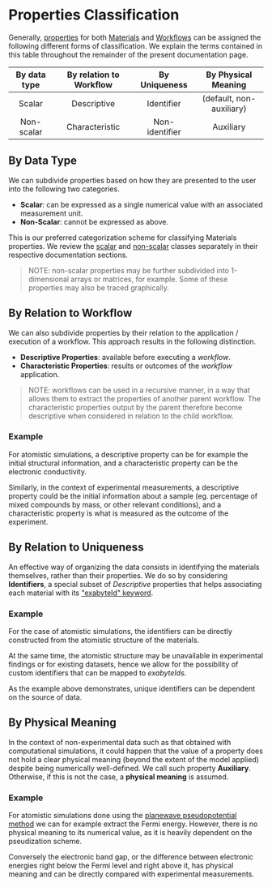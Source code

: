 # Properties Classification

Generally, [properties](overview.md) for both [Materials](/materials/overview.md) and [Workflows](/workflows/overview.md) can be assigned the following different forms of classification. We explain the terms contained in this table throughout the remainder of the present documentation page.

|  By data type | By relation to Workflow  | By Uniqueness   | By Physical Meaning      |
|:-------------:|:------------------------:|:---------------:|:------------------------:|
| Scalar        | Descriptive              | Identifier      | (default, non-auxiliary) |
| Non-scalar    | Characteristic           | Non-identifier  | Auxiliary                |

## By Data Type

We can subdivide properties based on how they are presented to the user into the following two categories.

- **Scalar**: can be expressed as a single numerical value with an associated measurement unit.
- **Non-Scalar**: cannot be expressed as above.

This is our preferred categorization scheme for classifying Materials properties. We review the [scalar](scalar/overview.md) and [non-scalar](non-scalar) classes separately in their respective documentation sections.

> NOTE: non-scalar properties may be further subdivided into 1-dimensional arrays or matrices, for example. Some of these properties may also be traced graphically.

## By Relation to Workflow

We can also subdivide properties by their relation to the application / execution of a workflow. This approach results in the following distinction. 

- **Descriptive Properties**: available before executing a *workflow*.
- **Characteristic Properties**: results or outcomes of the *workflow* application.

> NOTE: workflows can be used in a recursive manner, in a way that allows them to extract the properties of another parent workflow. The characteristic properties output by the parent therefore become descriptive when considered in relation to the child workflow. 

### Example 
    
For atomistic simulations, a descriptive property can be for example the initial structural information, and a characteristic property can be the electronic conductivity.

Similarly, in the context of experimental measurements, a descriptive property could be the initial information about a sample (eg. percentage of mixed compounds by mass, or other relevant conditions), and a characteristic property is what is measured as the outcome of the experiment.

## By Relation to Uniqueness

An effective way of organizing the data consists in identifying the materials themselves, rather than their properties. We do so by considering **Identifiers**, a special subset of *Descriptive* properties that helps associating each material with its ["exabyteId" keyword](/entities-general/data.md). 

### Example 

For the case of atomistic simulations, the identifiers can be directly constructed from the atomistic structure of the materials.

At the same time, the atomistic structure may be unavailable in experimental findings or for existing datasets, hence we allow for the possibility of custom identifiers that can be mapped to *exabyteIds*.

As the example above demonstrates, unique identifiers can be dependent on the source of data.  

## By Physical Meaning

In the context of non-experimental data such as that obtained with computational simulations, it could happen that the value of a property does not hold a clear physical meaning (beyond the extent of the model applied) despite being numerically well-defined. We call such property **Auxiliary**. Otherwise, if this is not the case, a **physical meaning** is assumed.

### Example 

For atomistic simulations done using the [planewave pseudopotential method](/methods/pseudopotential/overview.md) we can for example extract the Fermi energy. However, there is no physical meaning to its numerical value, as it is heavily dependent on the pseudization scheme.
 
Conversely the electronic band gap, or the difference between electronic energies right below the Fermi level and right above it, has physical meaning and can be directly compared with experimental measurements. 
